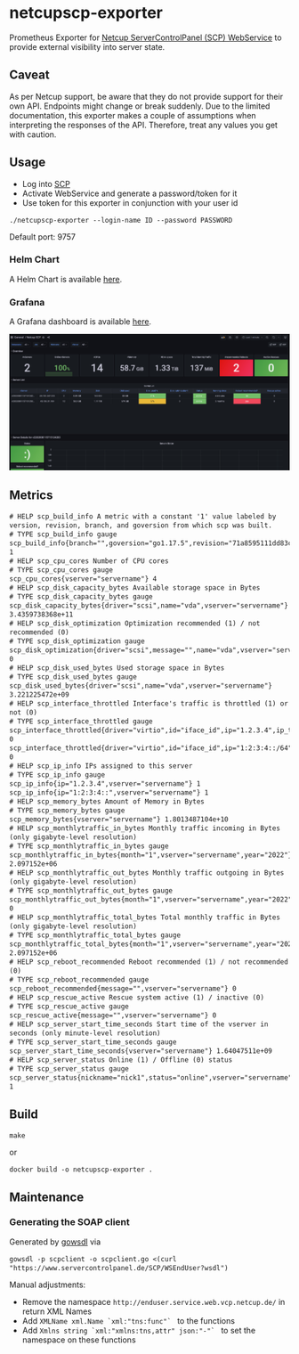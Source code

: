# netcupscp-exporter
Prometheus Exporter for [Netcup ServerControlPanel (SCP) WebService](https://www.netcup-wiki.de/wiki/Netcup_SCP_Webservice) to provide external visibility into server state.
## Caveat
As per Netcup support, be aware that they do not provide support for their own API. 
Endpoints might change or break suddenly. 
Due to the limited documentation, this exporter makes a couple of assumptions when interpreting the responses of the API. 
Therefore, treat any values you get with caution. 

## Usage
* Log into [SCP](https://servercontrolpanel.de)
* Activate WebService and generate a password/token for it
* Use token for this exporter in conjunction with your user id

```
./netcupscp-exporter --login-name ID --password PASSWORD
```

Default port: 9757

### Helm Chart

A Helm Chart is available [here](https://github.com/christianknell/helm-charts/tree/main/charts/netcupscp-exporter).

### Grafana

A Grafana dashboard is available [here](https://grafana.com/grafana/dashboards/16705).

![A preview of the Grafana dashboard.](grafana/dashboard.jpg "A preview of the Grafana dashboard.")

## Metrics

```
# HELP scp_build_info A metric with a constant '1' value labeled by version, revision, branch, and goversion from which scp was built.
# TYPE scp_build_info gauge
scp_build_info{branch="",goversion="go1.17.5",revision="71a8595111dd83c45d9c0dd1e7d4418fc9f6928a",version="v0.1.0"} 1
# HELP scp_cpu_cores Number of CPU cores
# TYPE scp_cpu_cores gauge
scp_cpu_cores{vserver="servername"} 4
# HELP scp_disk_capacity_bytes Available storage space in Bytes
# TYPE scp_disk_capacity_bytes gauge
scp_disk_capacity_bytes{driver="scsi",name="vda",vserver="servername"} 3.4359738368e+11
# HELP scp_disk_optimization Optimization recommended (1) / not recommended (0)
# TYPE scp_disk_optimization gauge
scp_disk_optimization{driver="scsi",message="",name="vda",vserver="servername"} 0
# HELP scp_disk_used_bytes Used storage space in Bytes
# TYPE scp_disk_used_bytes gauge
scp_disk_used_bytes{driver="scsi",name="vda",vserver="servername"} 3.221225472e+09
# HELP scp_interface_throttled Interface's traffic is throttled (1) or not (0)
# TYPE scp_interface_throttled gauge
scp_interface_throttled{driver="virtio",id="iface_id",ip="1.2.3.4",ip_type="ipv4",mac="aa:bb:cc:dd:ee:ff",throttle_message="",vserver="servername"} 0
scp_interface_throttled{driver="virtio",id="iface_id",ip="1:2:3:4::/64",ip_type="ipv6",mac="aa:bb:cc:dd:ee:ff",throttle_message="",vserver="servername"} 0
# HELP scp_ip_info IPs assigned to this server
# TYPE scp_ip_info gauge
scp_ip_info{ip="1.2.3.4",vserver="servername"} 1
scp_ip_info{ip="1:2:3:4::",vserver="servername"} 1
# HELP scp_memory_bytes Amount of Memory in Bytes
# TYPE scp_memory_bytes gauge
scp_memory_bytes{vserver="servername"} 1.8013487104e+10
# HELP scp_monthlytraffic_in_bytes Monthly traffic incoming in Bytes (only gigabyte-level resolution)
# TYPE scp_monthlytraffic_in_bytes gauge
scp_monthlytraffic_in_bytes{month="1",vserver="servername",year="2022"} 2.097152e+06
# HELP scp_monthlytraffic_out_bytes Monthly traffic outgoing in Bytes (only gigabyte-level resolution)
# TYPE scp_monthlytraffic_out_bytes gauge
scp_monthlytraffic_out_bytes{month="1",vserver="servername",year="2022"} 0
# HELP scp_monthlytraffic_total_bytes Total monthly traffic in Bytes (only gigabyte-level resolution)
# TYPE scp_monthlytraffic_total_bytes gauge
scp_monthlytraffic_total_bytes{month="1",vserver="servername",year="2022"} 2.097152e+06
# HELP scp_reboot_recommended Reboot recommended (1) / not recommended (0)
# TYPE scp_reboot_recommended gauge
scp_reboot_recommended{message="",vserver="servername"} 0
# HELP scp_rescue_active Rescue system active (1) / inactive (0)
# TYPE scp_rescue_active gauge
scp_rescue_active{message="",vserver="servername"} 0
# HELP scp_server_start_time_seconds Start time of the vserver in seconds (only minute-level resolution)
# TYPE scp_server_start_time_seconds gauge
scp_server_start_time_seconds{vserver="servername"} 1.64047511e+09
# HELP scp_server_status Online (1) / Offline (0) status
# TYPE scp_server_status gauge
scp_server_status{nickname="nick1",status="online",vserver="servername"} 1
```

## Build
```
make
```
or 
```
docker build -o netcupscp-exporter .
```

## Maintenance
### Generating the SOAP client
Generated by [gowsdl](https://github.com/hooklift/gowsdl/) via

```
gowsdl -p scpclient -o scpclient.go <(curl "https://www.servercontrolpanel.de/SCP/WSEndUser?wsdl")
```

Manual adjustments:

* Remove the namespace `http://enduser.service.web.vcp.netcup.de/` in return XML Names
* Add ``XMLName xml.Name `xml:"tns:func"` `` to the functions
* Add ``Xmlns string `xml:"xmlns:tns,attr" json:"-"` `` to set the namespace on these functions

